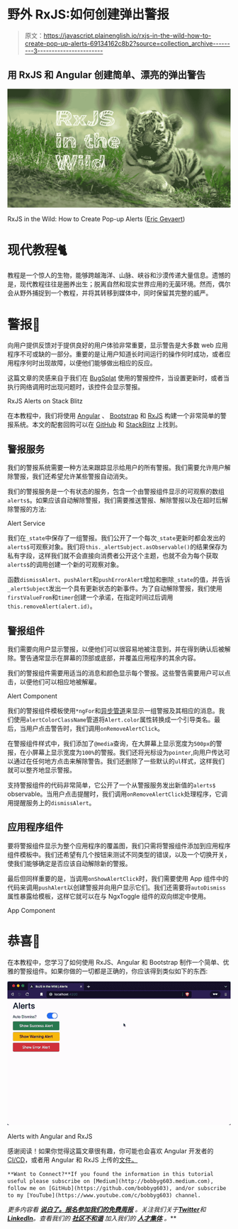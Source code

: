 # 野外 RxJS:如何创建弹出警报

> 原文：<https://javascript.plainenglish.io/rxjs-in-the-wild-how-to-create-pop-up-alerts-69134162c8b2?source=collection_archive---------3----------------------->

## 用 RxJS 和 Angular 创建简单、漂亮的弹出警告

![](img/4b03ca54b8a426242ae6d9d65367c04c.png)

RxJS in the Wild: How to Create Pop-up Alerts ([Eric Gevaert](https://www.shutterstock.com/image-photo/cute-siberian-tiger-cub-panthera-tigris-15731107))

# 现代教程🐈

教程是一个惊人的生物，能够跨越海洋、山脉、峡谷和沙漠传递大量信息。遗憾的是，现代教程往往是圈养出生；脱离自然和现实世界应用的无菌环境。然而，偶尔会从野外捕捉到一个教程，并将其转移到媒体中，同时保留其完整的威严。

# 警报📢

向用户提供反馈对于提供良好的用户体验非常重要，显示警告是大多数 web 应用程序不可或缺的一部分。重要的是让用户知道长时间运行的操作何时成功，或者应用程序何时出现故障，以便他们能够做出相应的反应。

这篇文章的灵感来自于我们在 [BugSplat](https://bugsplat.com) 使用的警报控件，当设置更新时，或者当执行网络调用时出现问题时，该控件会显示警报。

RxJS Alerts on Stack Blitz

在本教程中，我们将使用 [Angular](https://angular.io/) 、 [Bootstrap](https://getbootstrap.com/) 和 [RxJS](https://rxjs.dev/) 构建一个非常简单的警报系统。本文的配套回购可以在 [GitHub](https://github.com/bobbyg603/rxjs-in-the-wild-alerts) 和 [StackBlitz](https://stackblitz.com/edit/github-ms1wfi) 上找到。

## 警报服务

我们的警报系统需要一种方法来跟踪显示给用户的所有警报。我们需要允许用户解除警报，我们还希望允许某些警报自动消失。

我们的警报服务是一个有状态的服务，包含一个由警报组件显示的可观察的数组`alerts$`。如果应该自动解除警报，我们需要推送警报、解除警报以及在超时后解除警报的方法:

Alert Service

我们在`_state`中保存了一组警报。我们公开了一个每次`_state`更新时都会发出的`alerts$`可观察对象。我们将`this._alertSubject.asObservable()`的结果保存为私有字段，这样我们就不会直接向消费者公开这个主题，也就不会为每个获取`alerts$`的调用创建一个新的可观察对象。

函数`dismissAlert`、`pushAlert`和`pushErrorAlert`增加和删除`_state`的值，并告诉`_alertSubject`发出一个具有更新状态的新事件。为了自动解除警报，我们使用`firstValueFrom`和`timer`创建一个承诺，在指定时间过后调用`this.removeAlert(alert.id)`。

## 警报组件

我们需要向用户显示警报，以便他们可以很容易地被注意到，并在得到确认后被解除。警告通常显示在屏幕的顶部或底部，并覆盖应用程序的其余内容。

我们的警报组件需要用适当的消息和颜色显示每个警报。这些警告需要用户可以点击，以便他们可以相应地被解雇。

Alert Component

我们的警报组件模板使用`*ngFor`和[异步管道](https://angular.io/api/common/AsyncPipe)来显示一组警报及其相应的消息。我们使用`alertColorClassName`管道将`Alert.color`属性转换成一个引导类名。最后，当用户点击警告时，我们调用`onRemoveAlertClick`。

在警报组件样式中，我们添加了`@media`查询，在大屏幕上显示宽度为`500px`的警报，在小屏幕上显示宽度为`100%`的警报。我们还将光标设为`pointer`,向用户传达可以通过在任何地方点击来解除警告。我们还删除了一些默认的`ul`样式，这样我们就可以整齐地显示警报。

支持警报组件的代码非常简单，它公开了一个从警报服务发出新值的`alerts$` observable。当用户点击提醒时，我们调用`onRemoveAlertClick`处理程序，它调用提醒服务上的`dismissAlert`。

## 应用程序组件

要将警报组件显示为整个应用程序的覆盖图，我们只需将警报组件添加到应用程序组件模板中。我们还希望有几个按钮来测试不同类型的错误，以及一个切换开关，使我们能够确定是否应该自动解除新的警报。

最后但同样重要的是，当调用`onShowAlertClick`时，我们需要使用 App 组件中的代码来调用`pushAlert`以创建警报并向用户显示它们。我们还需要将`autoDismiss`属性暴露给模板，这样它就可以在与 NgxToggle 组件的双向绑定中使用。

App Component

# 恭喜🎉

在本教程中，您学习了如何使用 RxJS、Angular 和 Bootstrap 制作一个简单、优雅的警报组件。如果你做的一切都是正确的，你应该得到类似如下的东西:

![](img/8692f15d4c9f1604c125f61d168ef1e9.png)

Alerts with Angular and RxJS

感谢阅读！如果你觉得这篇文章很有趣，你可能也会喜欢 Angular 开发者的[CI/CD](https://betterprogramming.pub/ci-cd-for-angular-developers-be9a1485d22b)，或者用 Angular 和 RxJS 上传的[文件。](https://betterprogramming.pub/file-uploads-with-angular-and-rxjs-34262b3450ae)

```
**Want to Connect?**If you found the information in this tutorial useful please subscribe on [Medium](http://bobbyg603.medium.com), follow me on [GitHub](https://github.com/bobbyg603), and/or subscribe to my [YouTube](https://www.youtube.com/c/bobbyg603) channel.
```

*更多内容看* [***说白了。报名参加我们的***](https://plainenglish.io/)***[***免费周报***](http://newsletter.plainenglish.io/) *。关注我们关于*[***Twitter***](https://twitter.com/inPlainEngHQ)*和*[***LinkedIn***](https://www.linkedin.com/company/inplainenglish/)*。查看我们的* [***社区不和谐***](https://discord.gg/GtDtUAvyhW) *加入我们的* [***人才集体***](https://inplainenglish.pallet.com/talent/welcome) *。****